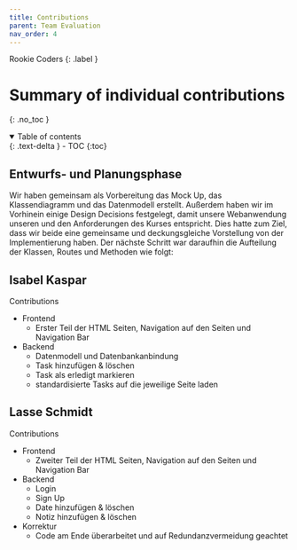 ```yaml
---
title: Contributions
parent: Team Evaluation
nav_order: 4
---
```


Rookie Coders
{: .label }

# Summary of individual contributions
{: .no_toc }

<details open markdown="block">
  <summary>
    Table of contents
  </summary>
  {: .text-delta }
- TOC
{:toc}
</details>

## Entwurfs- und Planungsphase 

Wir haben gemeinsam als Vorbereitung das Mock Up, das Klassendiagramm und das Datenmodell erstellt. Außerdem haben wir im Vorhinein einige Design Decisions festgelegt, damit unsere Webanwendung unseren und den Anforderungen des Kurses entspricht. Dies hatte zum Ziel, dass wir beide eine gemeinsame und deckungsgleiche Vorstellung von der Implementierung haben. Der nächste Schritt war daraufhin die Aufteilung der Klassen, Routes und Methoden wie folgt: 

## Isabel Kaspar

Contributions
- Frontend
  - Erster Teil der HTML Seiten, Navigation auf den Seiten und Navigation Bar 
- Backend
  - Datenmodell und Datenbankanbindung
  - Task hinzufügen & löschen
  - Task als erledigt markieren
  - standardisierte Tasks auf die jeweilige Seite laden

## Lasse Schmidt

Contributions
- Frontend
  - Zweiter Teil der HTML Seiten, Navigation auf den Seiten und Navigation Bar 
- Backend
  - Login 
  - Sign Up
  - Date hinzufügen & löschen 
  - Notiz hinzufügen & löschen 
- Korrektur
  - Code am Ende überarbeitet und auf Redundanzvermeidung geachtet


